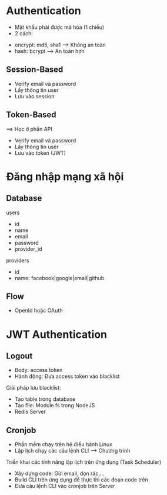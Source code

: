 # Authentication

- Mật khẩu phải được mã hóa (1 chiều)
- 2 cách:

* encrypt: md5, sha1 --> Không an toàn
* hash: bcrypt --> An toàn hơn

## Session-Based

- Verify email và password
- Lấy thông tin user
- Lưu vào session

## Token-Based

==> Học ở phần API

- Verify email và password
- Lấy thông tin user
- Lưu vào token (JWT)

# Đăng nhập mạng xã hội

## Database

users

- id
- name
- email
- password
- provider_id

providers

- id
- name: facebook|google|email|github

## Flow

- OpenId hoặc OAuth

# JWT Authentication

## Logout

- Body: access token
- Hành động: Đưa access token vào blacklist

Giải pháp lưu blacklist:

- Tạo table trong database
- Tạo file: Module fs trong NodeJS
- Redis Server

## Cronjob

- Phần mềm chạy trên hệ điều hành Linux
- Lập lịch chạy các câu lệnh CLI --> Chương trình

Triển khai các tính năng lập lịch trên ứng dụng (Task Scheduler)

- Xây dựng code: Gửi email, dọn rác,...
- Build CLI trên ứng dụng để thực thi các đoạn code trên
- Đưa câu lệnh CLI vào cronjob trên Server
